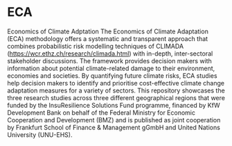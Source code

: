 # ECA
Economics of Climate Adptation
The Economics of Climate Adaptation (ECA) methodology offers a systematic and transparent approach that combines probabilistic risk modelling techniques of CLIMADA (https://wcr.ethz.ch/research/climada.html) with in-depth, inter-sectoral stakeholder discussions. The framework provides decision makers with information about potential climate-related damage to their environment, economies and societies. By quantifying future climate risks, ECA studies help decision makers to identify and prioritise cost-effective climate change adaptation measures for a variety of sectors.
This repository showcases the three research studies across three different geographical regions that were funded by the InsuResilience Solutions Fund programme, financed by KfW Development Bank on behalf of the Federal Ministry for Economic Cooperation and Development (BMZ) and is published as joint cooperation by Frankfurt School of Finance & Management gGmbH and United Nations University (UNU-EHS).
